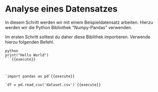 # Analyse eines Datensatzes

In diesem Schritt werden wir mit einem Beispieldatensatz arbeiten.
Hierzu werden wir die Python Bibliothek "Numpy-Pandas" verwenden.

Im ersten Schritt solltest du daher diese Biblithek importieren.
Verwende hierzu folgenden Befehl.



```
python
print("Hello World")
```{{execute}}



`import pandas as pd`{{execute}}

`df = pd.read_csv('dataset.csv')`{{execute}}

